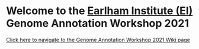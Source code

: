# Welcome to the [Earlham Institute (EI)](https://www.earlham.ac.uk/) Genome Annotation Workshop 2021

[Click here to navigate to the Genome Annotation Workshop 2021 Wiki page](../../wiki)

